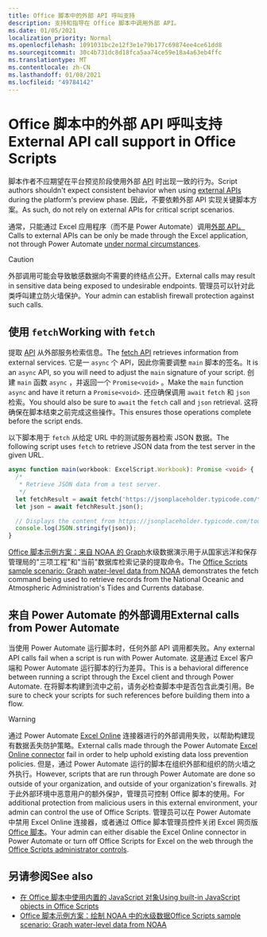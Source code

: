 ```yaml
---
title: Office 脚本中的外部 API 呼叫支持
description: 支持和指导在 Office 脚本中调用外部 API。
ms.date: 01/05/2021
localization_priority: Normal
ms.openlocfilehash: 1091031bc2e12f3e1e79b177c69874ee4ce61dd8
ms.sourcegitcommit: 30c4b731dc8d18fca5aa74ce59e18a4a63eb4ffc
ms.translationtype: MT
ms.contentlocale: zh-CN
ms.lasthandoff: 01/08/2021
ms.locfileid: "49784142"
---
```

# <a name="external-api-call-support-in-office-scripts"></a><span data-ttu-id="b3c81-103">Office 脚本中的外部 API 呼叫支持</span><span class="sxs-lookup"><span data-stu-id="b3c81-103">External API call support in Office Scripts</span></span>

<span data-ttu-id="b3c81-104">脚本作者不应期望在平台预览阶段使用外部 [API](https://developer.mozilla.org/docs/Web/API) 时出现一致的行为。</span><span class="sxs-lookup"><span data-stu-id="b3c81-104">Script authors shouldn't expect consistent behavior when using [external APIs](https://developer.mozilla.org/docs/Web/API) during the platform's preview phase.</span></span> <span data-ttu-id="b3c81-105">因此，不要依赖外部 API 实现关键脚本方案。</span><span class="sxs-lookup"><span data-stu-id="b3c81-105">As such, do not rely on external APIs for critical script scenarios.</span></span>

<span data-ttu-id="b3c81-106">通常，只能通过 Excel 应用程序（而不是 Power Automate）调用[外部 API。](#external-calls-from-power-automate)</span><span class="sxs-lookup"><span data-stu-id="b3c81-106">Calls to external APIs can be only be made through the Excel application, not through Power Automate [under normal circumstances](#external-calls-from-power-automate).</span></span>

> [!CAUTION]
> <span data-ttu-id="b3c81-107">外部调用可能会导致敏感数据向不需要的终结点公开。</span><span class="sxs-lookup"><span data-stu-id="b3c81-107">External calls may result in sensitive data being exposed to undesirable endpoints.</span></span> <span data-ttu-id="b3c81-108">管理员可以针对此类呼叫建立防火墙保护。</span><span class="sxs-lookup"><span data-stu-id="b3c81-108">Your admin can establish firewall protection against such calls.</span></span>

## <a name="working-with-fetch"></a><span data-ttu-id="b3c81-109">使用 `fetch`</span><span class="sxs-lookup"><span data-stu-id="b3c81-109">Working with `fetch`</span></span>

<span data-ttu-id="b3c81-110">提取 [API](https://developer.mozilla.org/docs/Web/API/Fetch_API) 从外部服务检索信息。</span><span class="sxs-lookup"><span data-stu-id="b3c81-110">The [fetch API](https://developer.mozilla.org/docs/Web/API/Fetch_API) retrieves information from external services.</span></span> <span data-ttu-id="b3c81-111">它是一 `async` 个 API，因此你需要调整 `main` 脚本的签名。</span><span class="sxs-lookup"><span data-stu-id="b3c81-111">It is an `async` API, so you will need to adjust the `main` signature of your script.</span></span> <span data-ttu-id="b3c81-112">创建 `main` 函数 `async` ，并返回一个 `Promise<void>` 。</span><span class="sxs-lookup"><span data-stu-id="b3c81-112">Make the `main` function `async` and have it return a `Promise<void>`.</span></span> <span data-ttu-id="b3c81-113">还应确保调用 `await` `fetch` 和 `json` 检索。</span><span class="sxs-lookup"><span data-stu-id="b3c81-113">You should also be sure to `await` the `fetch` call and `json` retrieval.</span></span> <span data-ttu-id="b3c81-114">这将确保在脚本结束之前完成这些操作。</span><span class="sxs-lookup"><span data-stu-id="b3c81-114">This ensures those operations complete before the script ends.</span></span>

<span data-ttu-id="b3c81-115">以下脚本用于 `fetch` 从给定 URL 中的测试服务器检索 JSON 数据。</span><span class="sxs-lookup"><span data-stu-id="b3c81-115">The following script uses `fetch` to retrieve JSON data from the test server in the given URL.</span></span>

```typescript
async function main(workbook: ExcelScript.Workbook): Promise <void> {
  /* 
   * Retrieve JSON data from a test server.
   */
  let fetchResult = await fetch('https://jsonplaceholder.typicode.com/todos/1');
  let json = await fetchResult.json();

  // Displays the content from https://jsonplaceholder.typicode.com/todos/1
  console.log(JSON.stringify(json));
}
```

<span data-ttu-id="b3c81-116">[Office 脚本示例方案：来自 NOAA 的 Graph](../resources/scenarios/noaa-data-fetch.md)水级数据演示用于从国家远洋和保存管理局的"三项工程"和"当前"数据库检索记录的提取命令。</span><span class="sxs-lookup"><span data-stu-id="b3c81-116">The [Office Scripts sample scenario: Graph water-level data from NOAA](../resources/scenarios/noaa-data-fetch.md) demonstrates the fetch command being used to retrieve records from the National Oceanic and Atmospheric Administration's Tides and Currents database.</span></span>

## <a name="external-calls-from-power-automate"></a><span data-ttu-id="b3c81-117">来自 Power Automate 的外部调用</span><span class="sxs-lookup"><span data-stu-id="b3c81-117">External calls from Power Automate</span></span>

<span data-ttu-id="b3c81-118">当使用 Power Automate 运行脚本时，任何外部 API 调用都失败。</span><span class="sxs-lookup"><span data-stu-id="b3c81-118">Any external API calls fail when a script is run with Power Automate.</span></span> <span data-ttu-id="b3c81-119">这是通过 Excel 客户端和 Power Automate 运行脚本的行为差异。</span><span class="sxs-lookup"><span data-stu-id="b3c81-119">This is a behavioral difference between running a script through the Excel client and through Power Automate.</span></span> <span data-ttu-id="b3c81-120">在将脚本构建到流中之前，请务必检查脚本中是否包含此类引用。</span><span class="sxs-lookup"><span data-stu-id="b3c81-120">Be sure to check your scripts for such references before building them into a flow.</span></span>

> [!WARNING]
> <span data-ttu-id="b3c81-121">通过 Power Automate [Excel Online](/connectors/excelonlinebusiness) 连接器进行的外部调用失败，以帮助构建现有数据丢失防护策略。</span><span class="sxs-lookup"><span data-stu-id="b3c81-121">External calls made through the Power Automate [Excel Online connector](/connectors/excelonlinebusiness) fail in order to help uphold existing data loss prevention policies.</span></span> <span data-ttu-id="b3c81-122">但是，通过 Power Automate 运行的脚本在组织外部和组织的防火墙之外执行。</span><span class="sxs-lookup"><span data-stu-id="b3c81-122">However, scripts that are run through Power Automate are done so outside of your organization, and outside of your organization's firewalls.</span></span> <span data-ttu-id="b3c81-123">对于此外部环境中恶意用户的额外保护，管理员可控制 Office 脚本的使用。</span><span class="sxs-lookup"><span data-stu-id="b3c81-123">For additional protection from malicious users in this external environment, your admin can control the use of Office Scripts.</span></span> <span data-ttu-id="b3c81-124">管理员可以在 Power Automate 中禁用 Excel Online 连接器，或者通过 Office 脚本管理员控件关闭 Excel 网页版 [Office 脚本](/microsoft-365/admin/manage/manage-office-scripts-settings)。</span><span class="sxs-lookup"><span data-stu-id="b3c81-124">Your admin can either disable the Excel Online connector in Power Automate or turn off Office Scripts for Excel on the web through the [Office Scripts administrator controls](/microsoft-365/admin/manage/manage-office-scripts-settings).</span></span>

## <a name="see-also"></a><span data-ttu-id="b3c81-125">另请参阅</span><span class="sxs-lookup"><span data-stu-id="b3c81-125">See also</span></span>

- [<span data-ttu-id="b3c81-126">在 Office 脚本中使用内置的 JavaScript 对象</span><span class="sxs-lookup"><span data-stu-id="b3c81-126">Using built-in JavaScript objects in Office Scripts</span></span>](javascript-objects.md)
- [<span data-ttu-id="b3c81-127">Office 脚本示例方案：绘制 NOAA 中的水级数据</span><span class="sxs-lookup"><span data-stu-id="b3c81-127">Office Scripts sample scenario: Graph water-level data from NOAA</span></span>](../resources/scenarios/noaa-data-fetch.md)
